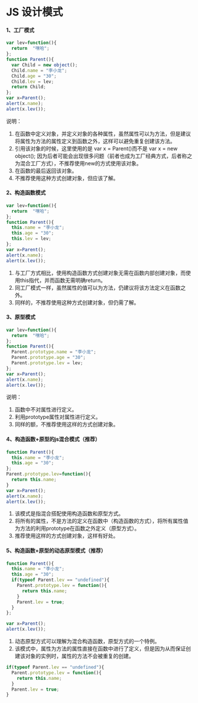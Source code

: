 # JS 设计模式

#### 1、工厂模式

~~~js
var lev=function(){
  return  "嘿哈"; 
};
function Parent(){
  var Child = new object();
  Child.name = "李小龙";
  Child.age = "30";
  Child.lev = lev;
  return Child;
};
var x=Parent();
alert(x.name);
alert(x.lev());
~~~

说明：

1. 在函数中定义对象，并定义对象的各种属性，虽然属性可以为方法，但是建议将属性为方法的属性定义到函数之外，这样可以避免重复创建该方法。
2. 引用该对象的时候，这里使用的是 var x = Parent()而不是 var x = new object(); 因为后者可能会出现很多问题（前者也成为工厂经典方式，后者称之为混合工厂方式），不推荐使用new的方式使用该对象。
3. 在函数的最后返回该对象。
4. 不推荐使用这种方式创建对象，但应该了解。  



#### 2、构造函数模式

~~~js
var lev=function(){
  return  "嘿哈"; 
};
function Parent(){
  this.name = "李小龙";
  this.age = "30";
  this.lev = lev;     
};
var x=Parent();
alert(x.name);
alert(x.lev());
~~~

1. 与工厂方式相比，使用构造函数方式创建对象无需在函数内部创建对象，而使用this指代，并而函数无需明确return。
2. 同工厂模式一样，虽然属性的值可以为方法，仍建议将该方法定义在函数之外。
3. 同样的，不推荐使用这种方式创建对象，但仍需了解。



#### 3、原型模式

~~~js
var lev=function(){
  return  "嘿哈"; 
};
function Parent(){
  Parent.prototype.name = "李小龙";
  Parent.prototype.age = "30";
  Parent.prototype.lev = lev;     
};
var x=Parent();
alert(x.name);
alert(x.lev());
~~~

说明：

1. 函数中不对属性进行定义。
2. 利用prototype属性对属性进行定义。
3. 同样的额，不推荐使用这样的方式创建对象。



#### 4、构造函数+原型的js混合模式（推荐）

~~~js
function Parent(){
  this.name = "李小龙";
  this.age = "30";     
};
Parent.prototype.lev=function(){
  return this.name;
}
var x=Parent();
alert(x.name);
alert(x.lev());
~~~

1. 该模式是指混合搭配使用构造函数和原型方式。
2. 将所有的属性，不是方法的定义在函数中（构造函数的方式），将所有属性值为方法的利用prototype在函数之外定义（原型方式）。
3. 推荐使用这样的方式创建对象，这样有好处。



#### 5、构造函数+原型的动态原型模式（推荐）

~~~js
function Parent(){
  this.name = "李小龙";
  this.age = "30"; 
  if(typeof Parent.lev == "undefined"){
    Parent.prototype.lev = function(){
      return this.name;
    }
    Parent.lev = true;
  }    
};

var x=Parent();
alert(x.lev());
~~~

1. 动态原型方式可以理解为混合构造函数，原型方式的一个特例。
2. 该模式中，属性为方法的属性直接在函数中进行了定义，但是因为从而保证创建该对象的实例时，属性的方法不会被重复的创建。

~~~js
if(typeof Parent.lev == "undefined"){
  Parent.prototype.lev = function(){
    return this.name;
  }
  Parent.lev = true;
} 
~~~

